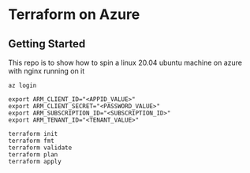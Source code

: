 # Terraform on Azure

## Getting Started

This repo is to show how to spin a linux 20.04 ubuntu machine on azure with nginx running on it

```
az login

export ARM_CLIENT_ID="<APPID_VALUE>"
export ARM_CLIENT_SECRET="<PASSWORD_VALUE>"
export ARM_SUBSCRIPTION_ID="<SUBSCRIPTION_ID>"
export ARM_TENANT_ID="<TENANT_VALUE>"

terraform init
terraform fmt
terraform validate
terraform plan
terraform apply
```
